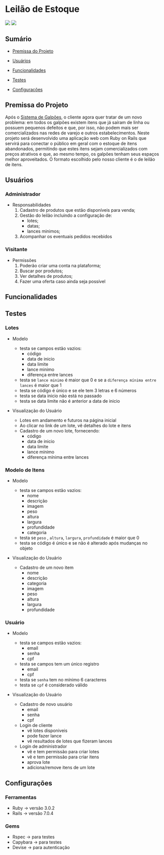 # Leilão de Estoque
<img src="http://img.shields.io/static/v1?label=Desenvolvimento&message=Em%20Desenvolvimento&color=blue&style=for-the-badge"/>
<img src="http://img.shields.io/static/v1?label=Code%20Review&message=Nao%20Inicializado&color=red&style=for-the-badge"/>

## Sumário
- [Premissa do Projeto](#premissa-do-projeto)

- [Usuários](#usuários)

- [Funcionalidades](#funcionalidades)

- [Testes](#testes)

- [Configurações](#configurações)

## Premissa do Projeto
Após o [Sistema de Galpões](https://github.com/noliv197/warehouse-app), o cliente agora quer tratar de um novo problema: em todos os galpões existem itens que já saíram de linha ou possuem pequenos defeitos e que, por isso, não podem mais ser comercializados nas redes de varejo e outros estabelecimentos.
Neste projeto será desenvolvido uma aplicação web com Ruby on Rails que servirá para conectar o público em geral com o estoque de itens abandonados, permitindo que estes itens sejam comercializados com preços atrativos e que, ao mesmo tempo, os galpões tenham seus espaços melhor aproveitados. O formato escolhido pelo nosso cliente é o de leilão de itens.

## Usuários
### Administrador
* Responsabilidades
    1. Cadastro de produtos que estão disponíveis para venda;
    2. Gestão do leilão incluindo a configuração de:
        * lotes;
        * datas;
        * lances minimos;
    3. Acompanhar os eventuais pedidos recebidos

### Visitante
* Permissões
    1. Poderão criar uma conta na plataforma;
    2. Buscar por produtos; 
    3. Ver detalhes de produtos; 
    4. Fazer uma oferta caso ainda seja possível

## Funcionalidades
## Testes
### Lotes
* Modelo
    - testa se campos estão vazios: 
        - código
        - data de inicio
        - data limite
        - lance minimo
        - diferença entre lances
    - testa se `lance minimo` é maior que 0 e se a `diferença mínima entre lances` é maior que 1
    - testa se código é único e se ele tem 3 letras e 6 números
    - testa se data inicio não está no passado
    - testa se data limite não é anterior a data de inicio

* Visualização do Usuário
    - Lotes em andamento e futuros na página inicial
    - Ao clicar no link de um lote, vê detalhes do lote e itens
    - Cadastro de um novo lote, fornecendo:
        - código
        - data de inicio
        - data limite
        - lance mínimo
        - diferença mínima entre lances
### Modelo de Itens
* Modelo
    - testa se campos estão vazios: 
        - nome
        - descrição
        - imagem
        - peso
        - altura
        - largura
        - profundidade
        - categoria
    - testa se `peso` , `altura`, `largura`, `profundidade` é maior que 0
    - testa se código é único e se não é alterado após mudanças no objeto

* Visualização do Usuário
    - Cadastro de um novo item
        - nome
        - descrição
        - categoria
        - imagem
        - peso
        - altura
        - largura
        - profundidade
### Usuário
* Modelo
    - testa se campos estão vazios:
        - email
        - senha
        - cpf
    - testa se campos tem um único registro
        - email
        - cpf
    - testa se `senha` tem no mínimo 6 caracteres
    - testa se `cpf` é considerado válido

* Visualização do Usuário
    - Cadastro de novo usuário
        - email
        - senha
        - cpf
    - Login de cliente
        - vê lotes disponiveis
        - pode fazer lance
        - vê resultados de lotes que fizeram lances
    - Login de administrador
        - vê e tem permissão para criar lotes
        - vê e tem permissão para criar itens
        - aprova lote
        - adiciona/remove itens de um lote

## Configurações
### Ferramentas
* Ruby -> versão 3.0.2 
* Rails -> versão 7.0.4 
### Gems
* Rspec -> para testes
* Capybara -> para testes
* Devise -> para autenticação

